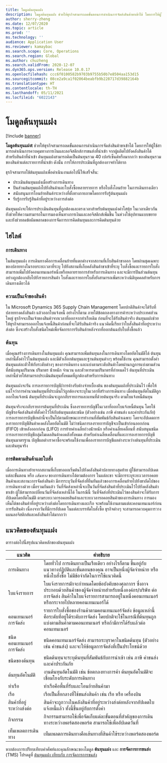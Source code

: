 ```yaml
---
title: โมดูลต้นทุนแฝง
description: โมดูลต้นทุนแฝง ช่วยให้ธุรกิจสามารถลดขั้นตอนการดำเนินการจัดส่งสินค้าขาเข้าได้ โดยการให้ผู้ใช้สามารถดําเนินการควบคุมทางการเงินและลอจิสติกส์การขนส่งที่นําเข้า จากผู้ผลิตไปยังคลังสินค้าได้
author: sherry-zheng
ms.date: 12/07/2020
ms.topic: article
ms.prod: ''
ms.technology: ''
audience: Application User
ms.reviewer: kamaybac
ms.search.scope: Core, Operations
ms.search.region: Global
ms.author: chuzheng
ms.search.validFrom: 2020-12-07
ms.dyn365.ops.version: Release 10.0.17
ms.openlocfilehash: ccc6f0100582b9703b9755b50b7e8504aa153d15
ms.sourcegitcommit: 08ce2a9ca1f02064beabfb9b228717d39882164b
ms.translationtype: HT
ms.contentlocale: th-TH
ms.lasthandoff: 05/11/2021
ms.locfileid: "6022143"
---
```

# <a name="landed-cost-module"></a>โมดูลต้นทุนแฝง

[!include [banner](../../includes/banner.md)]

**โมดูลต้นทุนแฝงt** ช่วยให้ธุรกิจสามารถลดขั้นตอนการดำเนินการจัดส่งสินค้าขาเข้าได้ โดยการให้ผู้ใช้สามารถดําเนินการควบคุมทางการเงินและลอจิสติกส์การขนส่งที่นําเข้า จากผู้ผลิตไปยังคลังสินค้าได้ สำหรับสินค้าที่นําเข้า ต้นทุนแฝงสามารถคิดเป็นต้นทุนรวม 40 เปอร์เซ็นต์หรือมากกว่า ของต้นทุนรวมของสินค้าแต่ละรายการที่นําเข้า ดังนั้น การให้การประเมินที่ถูกต้องอาจทำได้ยาก

ธุรกิจสามารถใช้ต้นทุนแฝงเพื่อดำเนินงานต่อไปนี้ให้เสร็จสิ้น:

- ประเมินต้นทุนแฝงเมื่อสร้างการเดินทาง
- ปันส่วนต้นทุนแฝงไปยังสินค้าและใบสั่งซื้อหลายรายการ หรือใบสั่งโอนย้าย ในการเดินทางเดียว
- สนับสนุนการโอนย้ายสินค้าระหว่างที่ตั้งทางกายภาพโดยการรับรู้ต้นทุนแฝง
- รับรู้การรับรู้สินค้าที่อยู่ระหว่างการส่งต่อ

ต้นทุนแฝงจะให้การประเมินต้นทุนที่ถูกต้องและตรงเวลาสำหรับต้นทุนแฝงค่าโสหุ้ย ในเวลาเดียวกัน ยังช่วยให้ความสามารถในการมองเห็นทางการเงินและลอจิสติกส์เพิ่มขึ้น ในห่วงโซ่อุปทานแบบขยาย และยังช่วยลดข้อผิดพลาดของการจัดการการคิดต้นทุนและการคิดต้นทุนด้วย

## <a name="highlights"></a>ไฮไลต์

### <a name="voyages"></a>การเดินทาง

ในต้นทุนแฝง การเดินทางคือการเคลื่อนย้ายที่แตกต่างจากสถานที่เก็บสินค้าขาออก โดยผ่านชุดเฉพาะของปลายทางในรอบระยะเวลาที่ระบุ ไปยังสถานที่เก็บคลังสินค้าขาเข้าที่ระบุ ใบสั่งซื้อและรายการใบสั่งสามารถเพิ่มไปยังคอนเทนเนอร์หนึ่งหรือหลายรายการสำหรับการเดินทาง และจะมีการปันส่วนต้นทุนอย่างถูกต้องกลับไปยังรายการสินค้า ใบสั่งและรายการใบสั่งยังสามารถเพิ่มระหว่างนิติบุคคลสำหรับการเดินทางเดียวได้

### <a name="item-ownership"></a>ความเป็นเจ้าของสินค้า

ใน Microsoft Dynamics 365 Supply Chain Management โดยปกติสินค้าจะได้รับที่ปลายทางคลังสินค้า แล้วออกใบแจ้งหนี้ อย่างไรก็ตาม ภายใต้ข้อตกลงทางการค้าระหว่างประเทศส่วนใหญ่ ธุรกิจจะเป็นเจ้าของสินค้าจากเวลาที่ออกจากท่าเรือเดิม ก่อนที่จะได้รับสินค้าจริง ต้นทุนแฝงช่วยให้ธุรกิจสามารถออกใบแจ้งหนี้สินค้าก่อนที่จะได้รับสินค้าจริง แนวคิดนี้เรียกว่าใบสั่งสินค้าที่อยู่ระหว่างส่งต่อ ซึ่งจะสร้างใบสั่งชนิดใหม่เพื่อจัดการการรับสินค้าหลังจากที่ออกต้นฉบับใบสั่งซื้อแล้ว

### <a name="costs"></a>ต้นทุน

เมื่อคุณสร้างการเดินทางในต้นทุนแฝง คุณสามารถเพิ่มต้นทุนลงในการเดินทางโดยอัตโนมัติได้ ต้นทุนเหล่านี้ตั้งค่าไว้ในต้นทุนแฝง และมีตัวเลือกต้นทุนและฐานต้นทุนต่างๆ พร้อมใช้งาน คุณสามารถตั้งค่าต้นทุนแต่ละตัวให้กับระดับต่างๆ ของการเดินทาง และแบ่งตามระดับสินค้าโดยผ่านกฎการแบ่งตามส่วนที่สนับสนุนปริมาณ ปริมาตร น้ําหนัก จํานวน และตัวหารตามปริมาตรที่กําหนดไว้ ต้นทุนที่ประเมินเหล่านี้ช่วยให้สามารถประเมินต้นทุนทั้งหมดที่ถูกต้องสำหรับการเดินทาง

ต้นทุนแฝงจะรัน การลงรายการบัญชี/การค้างรับค้างจ่ายเบื้องต้น ของต้นทุนแฝงที่ประเมินไว้ เพื่อให้แน่ใจว่าการคํานวณต้นทุนที่ประเมินไว้ถูกต้องจะระบุในเวลาที่สร้างการเดินทาง เมื่อต้นทุนอัตโนมัติถูกออกใบแจ้งหน้ ต้นทุนที่ประเมินจะถูกกลับรายการและแทนที่ด้วยต้นทุนจริง ตามใบแจ้งหนี้ต้นทุน

ต้นทุนจริงจะกลับรายการต้นทุนที่ประเมิน ซึ่งลงรายการบัญชีในเวลาที่ออกใบแจ้งหนี้ต้นทุน โดยใช้บัญชีรอจัดส่งสินค้าที่ตั้งค่าไว้ให้กับต้นทุนแต่ละชนิด (ตัวอย่างเช่น ภาษี ค่าขนส่ง และค่าประกันภัย) การลงรายการบัญชีเหล่านี้จะเป็นไปตามลักษณะการทำงานที่สัมพันธ์กับสินค้าเฉพาะ โดยจะอัปเดตการลงรายการบัญชีสินค้าคงคลังโดยอัตโนมัติ ไม่ว่าชนิดการลงรายการบัญชีจะเป็นเข้าก่อนออกก่อน (FIFO) เข้าหลังออกก่อน (LIFO) การย้ายค่าเฉลี่ยถ่วงน้ําหนัก หรือค่าเฉลี่ยเคลื่อนที่ สนับสนุนชนิดการลงรายการบัญชีกลุ่มโมเดลสินค้าคงคลังทั้งหมด สำหรับค่าเฉลี่ยเคลื่อนที่และการลงรายการบัญชีต้นทุนมาตรฐาน บัญชีผลต่างราคาซื้อจะพร้อมใช้งานเพื่อลงรายการบัญชีผลต่างระหว่างต้นทุนที่ประเมินและต้นทุนจริง

### <a name="item-and-order-tracking"></a>การติดตามสินค้าและใบสั่ง

เมื่อการเดินทางย้ายจากสถานที่เก็บขาออกเริ่มต้นไปยังคลังสินค้าปลายทางสุดท้าย ผู้ใช้สามารถอัปเดตแต่ละขั้นตอน หรือ *เส้นทาง* ของการเดินทางได้ตามต้องการ ในแต่ละขา จะมีการระบุระยะเวลารอคอยสินค้าและสถานะการจัดส่งสินค้า มีการระบุวันที่จัดส่งที่ยืนยันแล้วของการเคลื่อนย้ายไปยังขาถัดไปของการเดินทางด้วย เมื่อรวมกันแล้ว วันที่จัดส่งเหล่านี้จะเป็นวันที่จัดส่งสินค้าที่ประเมินไว้ไปยังคลังสินค้าขาเข้า ผู้ใช้สามารถเปลี่ยนวันที่จัดส่งเหล่านี้ได้ ในกรณีนี้ วันที่จัดส่งที่ประเมินไว้ของสินค้าจะได้รับการอัปเดตโดยอัตโนมัติ ตามระยะเวลารอคอยสินค้าและระยะเวลารอคอยสินค้าของการเดินทาง การมองเห็นได้ของสินค้าที่อยู่ระหว่างส่งต่อโดยการเดินทางและเรือ จะพร้อมใช้งานตามแต่ละคอนเทนเนอร์ก่อนการรับสินค้า เนื่องจากวันที่มีการอัปเดต ในแต่ละบรรทัดใบสั่งซื้อ ธุรกิจต่างๆ จะสามารถควบคุมการวางแผนลอจิสติกส์และคลังสินค้าได้มากกว่า

## <a name="landed-cost-concepts"></a>แนวคิดของต้นทุนแฝง

ตารางต่อไปนี้สรุปแนวคิดหลักของต้นทุนแฝง

| แนวคิด | คำอธิบาย |
|---|---|
| การเดินทาง | โดยทั่วไป การเดินทางเป็นเรือเดียว อย่างไรก็ตาม ขึ้นอยู่กับแนวทางปฏิบัติและขั้นตอนของคุณ อาจเป็นหนึ่งผู้จัดจำหน่าย หรือหนึ่งใบสั่งซื้อ ไม่มีข้อจํากัดในการใช้แนวคิดนี้ |
| ใบแจ้งรายการ | ใบแจ้งรายการมักจะกําหนดโดยข้อบังคับของศุลกากร ซึ่งอาจประกอบด้วยสินค้าของผู้จัดจำหน่ายสำหรับหนึ่งองค์กร/บริษัท ต่อการจัดส่ง สินค้าในใบแจ้งรายการสามารถอยู่ในหนึ่งคอนเทนเนอร์ หรือกระจายไปหลายคอนเทนเนอร์ได้ |
| คอนเทนเนอร์การจัดส่ง | รายการใบสั่งซื้อของร้านค้าตามคอนเทนเนอร์จัดส่ง ข้อมูลเหล่านี้คือระดับที่อยู่ใต้ระดับการจัดส่ง โดยปกติจะใช้ในกรณีที่ต้นทุนถูกแบ่งตามสินค้าตามคอนเทนเนอร์ หรือถ้ามีการได้รับแล้วต่อคอนเทนเนอร์ |
| ชนิดคอนเทนเนอร์การจัดส่ง | ชนิดคอนเทนเนอร์จัดส่ง สามารถระบุราคาในชนิดต้นทุน (ตัวอย่างเช่น ค่าขนส่ง) และจะให้ข้อมูลการจัดส่งที่เป็นประโยชน์ด้วย |
| ชนิดของต้นทุน | ชนิดต้นทุนจะระบุต้นทุนที่สัมพันธ์กับการนําเข้า เช่น ภาษี ค่าขนส่ง และค่าประกันภัย |
| ต้นทุนอัตโนมัติ | งานต้นทุนอัตโนมัติ เช่น ข้อตกลงทางการค้า ต้นทุนอัตโนมัติจะเชื่อมโยงกับระดับการเดินทาง |
| ท่าเรือ | ท่าเรือคือพื้นที่รับและโอนย้ายสินค้ามา |
| เรือ | เรือเป็นสื่อกลางที่ใช้ขนส่งสินค้า เช่น เรือ หรือ เครื่องบิน |
| สินค้าที่อยู่ระหว่างส่งต่อ | สินค้าจะถูกวางในคลังสินค้าที่อยู่ระหว่างส่งต่อหลังจากอัปเดตใบแจ้งหนี้แล้ว ทั้งนี้ขึ้นอยู่กับการตั้งค่า |
| กิจกรรม | กิจกรรมสามารถใช้เพื่อจัดเก็บแต่ละขั้นตอนที่สําคัญของการเดินทางระหว่างพอร์ตสองพอร์ต สามารถใช้เพื่ออัปเดตวันที่ |
| เท็มเพลตการเดินทาง | เท็มเพลตการเดินทางคือเส้นทางที่สินค้าใช้ระหว่างพอร์ตสองพอร์ต |

หากต้องการเปรียบเทียบคำศัพท์และคุณลักษณะของโมดูล **ต้นทุนแฝง** และ **การจัดการการขนส่ง** (TMS) โปรดดูที่ [ต้นทุนแฝง เทียบกับ การจัดการการขนส่ง](landed-cost-vs-tms.md)
